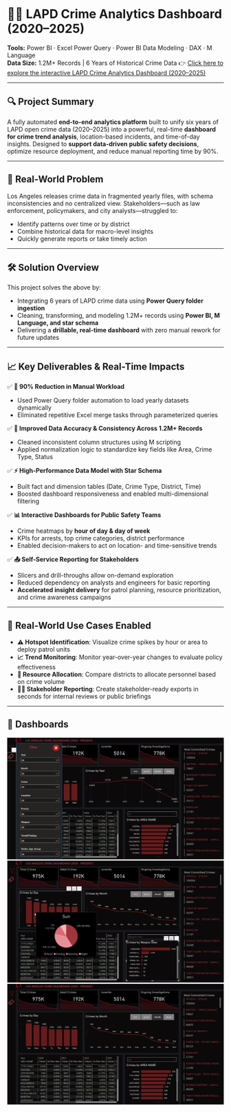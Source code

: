 # 🕵️‍♂️ LAPD Crime Analytics Dashboard (2020–2025)

**Tools:** Power BI · Excel Power Query · Power BI Data Modeling · DAX · M Language  
**Data Size:** 1.2M+ Records | 6 Years of Historical Crime Data
👉 [Click here to explore the interactive LAPD Crime Analytics Dashboard (2020–2025)](https://app.powerbi.com/reportEmbed?reportId=6c684d33-bbc4-4622-b88d-70d22181131f&autoAuth=true&ctid=a8eec281-aaa3-4dae-ac9b-9a398b9215e7)

---

## 🔍 Project Summary

A fully automated **end-to-end analytics platform** built to unify six years of LAPD open crime data (2020–2025) into a powerful, real-time **dashboard for crime trend analysis**, location-based incidents, and time-of-day insights. Designed to **support data-driven public safety decisions**, optimize resource deployment, and reduce manual reporting time by 90%.

---

## 🎯 Real-World Problem

Los Angeles releases crime data in fragmented yearly files, with schema inconsistencies and no centralized view. Stakeholders—such as law enforcement, policymakers, and city analysts—struggled to:

- Identify patterns over time or by district
- Combine historical data for macro-level insights
- Quickly generate reports or take timely action

---

## 🛠️ Solution Overview

This project solves the above by:

- Integrating 6 years of LAPD crime data using **Power Query folder ingestion**
- Cleaning, transforming, and modeling 1.2M+ records using **Power BI, M Language, and star schema**
- Delivering a **drillable, real-time dashboard** with zero manual rework for future updates

---

## 📈 Key Deliverables & Real-Time Impacts

✅ **📂 90% Reduction in Manual Workload**  
- Used Power Query folder automation to load yearly datasets dynamically  
- Eliminated repetitive Excel merge tasks through parameterized queries  

✅ **🧹 Improved Data Accuracy & Consistency Across 1.2M+ Records**  
- Cleaned inconsistent column structures using M scripting  
- Applied normalization logic to standardize key fields like Area, Crime Type, Status  

✅ **⚡ High-Performance Data Model with Star Schema**  
- Built fact and dimension tables (Date, Crime Type, District, Time)  
- Boosted dashboard responsiveness and enabled multi-dimensional filtering  

✅ **📊 Interactive Dashboards for Public Safety Teams**  
- Crime heatmaps by **hour of day & day of week**  
- KPIs for arrests, top crime categories, district performance  
- Enabled decision-makers to act on location- and time-sensitive trends  

✅ **📤 Self-Service Reporting for Stakeholders**  
- Slicers and drill-throughs allow on-demand exploration  
- Reduced dependency on analysts and engineers for basic reporting  
- **Accelerated insight delivery** for patrol planning, resource prioritization, and crime awareness campaigns  

---

## 🚓 Real-World Use Cases Enabled

- **⚠️ Hotspot Identification**: Visualize crime spikes by hour or area to deploy patrol units  
- **📈 Trend Monitoring**: Monitor year-over-year changes to evaluate policy effectiveness  
- **🧭 Resource Allocation**: Compare districts to allocate personnel based on crime volume  
- **🧑‍💼 Stakeholder Reporting**: Create stakeholder-ready exports in seconds for internal reviews or public briefings  

---
## 📸 Dashboards

![image](Dashboard1.png)
![image](Dashboard2.png)
![image](Dashboard3.png)


